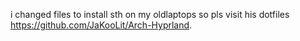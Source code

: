 i changed files to install sth on my oldlaptops
so pls visit his dotfiles https://github.com/JaKooLit/Arch-Hyprland.
